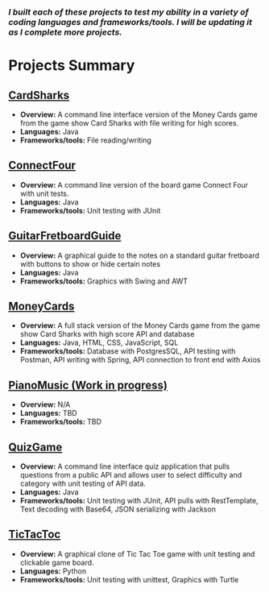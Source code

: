 ### ***I built each of these projects to test my ability in a variety of coding languages and frameworks/tools.  I will be updating it as I complete more projects.*** 

 # Projects Summary

## [CardSharks](https://github.com/ChessGuy/side-projects/tree/main/CardSharks)
- **Overview:**  A command line interface version of the Money Cards game from the game show Card Sharks  with file writing for high scores.
- **Languages:**  Java
- **Frameworks/tools:**  File reading/writing

## [ConnectFour](https://github.com/ChessGuy/side-projects/tree/main/ConnectFour)
- **Overview:**  A command line version of the board game Connect Four with unit tests.
- **Languages:**  Java
- **Frameworks/tools:**  Unit testing with JUnit

## [GuitarFretboardGuide](https://github.com/ChessGuy/side-projects/tree/main/GuitarFretboardGuide)
- **Overview:**  A graphical guide to the notes on a standard guitar fretboard with buttons to show or hide certain notes
- **Languages:**  Java
- **Frameworks/tools:**  Graphics with Swing and AWT

## [MoneyCards](https://github.com/ChessGuy/side-projects/tree/main/MoneyCards)
- **Overview:**  A full stack version of the Money Cards game from the game show Card Sharks with high score API and database 
- **Languages:**  Java, HTML, CSS, JavaScript, SQL
- **Frameworks/tools:**  Database with PostgresSQL, API testing with Postman, API writing with Spring, API connection to front end with Axios

## [PianoMusic (Work in progress)](https://github.com/ChessGuy/side-projects/tree/main/PianoMusic)
- **Overview:**  N/A
- **Languages:**  TBD
- **Frameworks/tools:**  TBD

## [QuizGame](https://github.com/ChessGuy/side-projects/tree/main/QuizGame)
- **Overview:**  A command line interface quiz application that pulls questions from a public API and allows user to select difficulty and category with unit testing of API data.
- **Languages:**  Java
- **Frameworks/tools:**  Unit testing with JUnit, API pulls with RestTemplate, Text decoding with Base64, JSON serializing with Jackson

## [TicTacToc](https://github.com/ChessGuy/side-projects/tree/main/TicTacToc)
- **Overview:**  A graphical clone of Tic Tac Toe game with unit testing and clickable game board.
- **Languages:**  Python
- **Frameworks/tools:**  Unit testing with unittest, Graphics with Turtle
